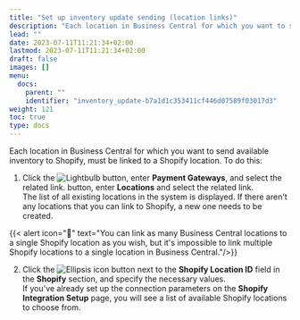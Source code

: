 ```yaml
---
title: "Set up inventory update sending (location links)"
description: "Each location in Business Central for which you want to send available inventory to Shopify, must be linked to a Shopify location."
lead: ""
date: 2023-07-11T11:21:34+02:00
lastmod: 2023-07-11T11:21:34+02:00
draft: false
images: []
menu:
  docs:
    parent: ""
    identifier: "inventory_update-b7a1d1c353411cf446d07589f03017d3"
weight: 121
toc: true
type: docs
---
```


Each location in Business Central for which you want to send available inventory to Shopify, must be linked to a Shopify location. To do this:

1. Click the ![Lightbulb](Lightbulb_icon.PNG) button, enter **Payment Gateways**, and select the related link.
 button, enter **Locations** and select the related link.         
   The list of all existing locations in the system is displayed. If there aren't any locations that you can link to Shopify, a new one needs to be created.
                  
 {{< alert icon="📝" text="You can link as many Business Central locations to a single Shopify location as you wish, but it's impossible to link multiple Shopify locations to a single location in Business Central."/>}}

2. Click the ![Ellipsis icon](elipsis_icon.png) button next to the **Shopify Location ID** field in the **Shopify** section, and specify the necessary values.      
   If you've already set up the connection parameters on the **Shopify Integration Setup** page, you will see a list of available Shopify locations to choose from.   
